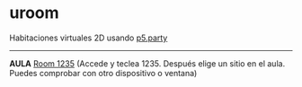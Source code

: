 # uroom
Habitaciones virtuales 2D usando <a href="https://github.com/jbakse/p5.party">p5.party</a>
<hr>
<b>AULA</b>  
<a href="n/">Room 1235</a>  (Accede y teclea 1235. Después elige un sitio en el aula. Puedes comprobar con otro dispositivo o ventana)
